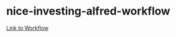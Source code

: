 # nice-investing-alfred-workflow

[Link to Workflow](https://drive.google.com/file/d/12elLDCjWe9Y1pW7N-ZwcBRgWLe7Cz9e3/view?usp=sharing)

